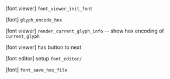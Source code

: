 [font viewer] `font_viewer_init_font`

[font] `glyph_encode_hex`

[font viewer] `render_current_glyph_info` -- show hex encoding of `current_glyph`

[font viewer] has button to next

[font editor] setup `font_editor/`

[font] `font_save_hex_file`
